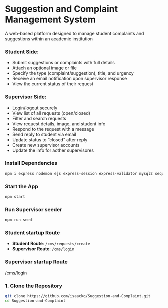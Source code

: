 # Suggestion and Complaint Management System

A web-based platform designed to manage student complaints and suggestions within an academic institution

### Student Side:

- Submit suggestions or complaints with full details
- Attach an optional image or file
- Specify the type (complaint/suggestion), title, and urgency
- Receive an email notification upon supervisor response
- View the current status of their request

### Supervisor Side:

- Login/logout securely
- View list of all requests (open/closed)
- Filter and search requests
- View request details, image, and student info
- Respond to the request with a message
- Send reply to student via email
- Update status to “closed” after reply
- Create new supervisor accounts
- Update the info for aother supervisores

### Install Dependencies

```bash
npm i express nodemon ejs express-session express-validator mysql2 sequelize nodemailer multer
```

### Start the App

```bash
npm start
```

### Run Supervisor seeder

```bash
npm run seed
```

### Student startup Route

- **Student Route**: `/cms/requests/create`
- **Supervisor Route**: `/cms/login`
### Supervisor startup Route

/cms/login

### 1. Clone the Repository

```bash
git clone https://github.com/isaackq/Suggestion-and-Complaint.git
cd Suggestion-and-Complaint
```
